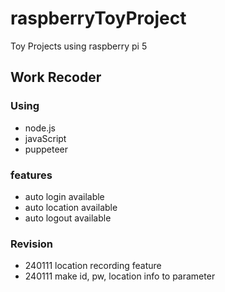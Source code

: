# raspberryToyProject
Toy Projects using raspberry pi 5

## Work Recoder
### Using
* node.js
* javaScript
* puppeteer

### features
* auto login available
* auto location available
* auto logout available

### Revision
* 240111 location recording feature
* 240111 make id, pw, location info to parameter 
